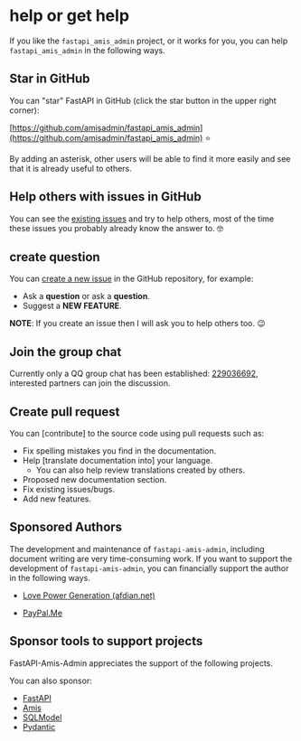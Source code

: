 # help or get help

If you like the `fastapi_amis_admin` project, or it works for you, you can help `fastapi_amis_admin` in the following ways.

## Star in GitHub

You can "star" FastAPI in GitHub (click the star button in the upper right corner):

[https://github.com/amisadmin/fastapi_amis_admin](https://github.com/amisadmin/fastapi_amis_admin) ⭐️

By adding an asterisk, other users will be able to find it more easily and see that it is already useful to others.

## Help others with issues in GitHub

You can see the [existing issues](https://github.com/amisadmin/fastapi_amis_admin/issues) and try to help others, most of the time these issues you probably already know the answer to. 🤓

## create question

You can [create a new issue](https://github.com/amisadmin/fastapi_amis_admin/issues/new/choose) in the GitHub repository, for example:

- Ask a **question** or ask a **question**.
- Suggest a **NEW FEATURE**.

**NOTE**: If you create an issue then I will ask you to help others too. 😉

## Join the group chat

Currently only a QQ group chat has been established: [229036692](https://jq.qq.com/?_wv=1027&k=U4Dv6x8W), interested partners can join the discussion.

## Create pull request

You can [contribute] to the source code using pull requests such as:

- Fix spelling mistakes you find in the documentation.
- Help [translate documentation into] your language.
    - You can also help review translations created by others.
- Proposed new documentation section.
- Fix existing issues/bugs.
- Add new features.

## Sponsored Authors

The development and maintenance of `fastapi-amis-admin`, including document writing are very time-consuming work. If you want to support the development of `fastapi-amis-admin`, you can financially support the author in the following ways.

- [Love Power Generation (afdian.net)](https://afdian.net/@amisadmin/plan)

- [PayPal.Me](https://www.paypal.com/paypalme/amisadmin)

## Sponsor tools to support projects

FastAPI-Amis-Admin appreciates the support of the following projects.

You can also sponsor:

- [FastAPI](https://fastapi.tiangolo.com/)
- [Amis](https://baidu.gitee.io/amis)
- [SQLModel](https://sqlmodel.tiangolo.com/)
- [Pydantic](https://pydantic-docs.helpmanual.io/)
